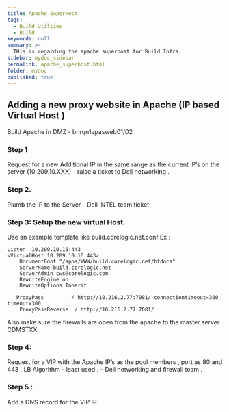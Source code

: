 ```yaml
---
title: Apache SuperHost
tags:
  - Build Utilties 
  - Build
keywords: null
summary: >-
  THis is regarding the apache superhost for Build Infra.
sidebar: mydoc_sidebar
permalink: apache_superhost.html
folder: mydoc
published: true
---
```


## Adding a new proxy website in Apache  (IP based Virtual Host )

Build Apache in DMZ -  bnrqn1vpasweb01/02  

### Step 1

Request for a new Additional IP in the same range as the current IP’s on the server (10.209.10.XXX)  - raise a ticket  to  Dell networking .

### Step 2.

Plumb the IP to the Server - Dell INTEL team ticket.

### Step 3: Setup the new virtual Host.

Use an example template like build.corelogic.net.conf
Ex :

```
Listen  10.209.10.16:443
<VirtualHost 10.209.10.16:443>
    DocumentRoot "/apps/WWW/build.corelogic.net/htdocs"
    ServerName build.corelogic.net
    ServerAdmin cws@corelogic.com
    RewriteEngine on
    RewriteOptions Inherit

   ProxyPass         / http://10.216.2.77:7081/ connectiontimeout=300 timeout=300
    ProxyPassReverse  / http://10.216.2.77:7081/

```

Also make sure the firewalls are open from the apache to the master server CDMSTXX

### Step 4:

 Request for a VIP   with the Apache IP’s as the pool members  , port as 80 and 443  , LB Algorithm  - least used  . – Dell networking and firewall team  .

### Step 5 :

 Add a DNS record for the VIP IP.


